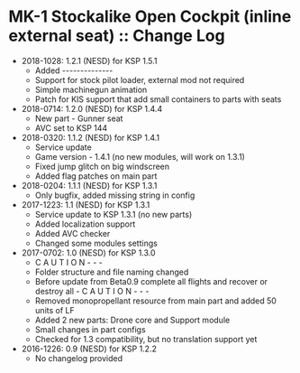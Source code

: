 # MK-1 Stockalike Open Cockpit (inline external seat) :: Change Log

* 2018-1028: 1.2.1 (NESD) for KSP 1.5.1
	+ Added  --------------
	+ Support for stock pilot loader, external mod not required
	+ Simple machinegun animation
	+ Patch for KIS support that add small containers to parts with seats
* 2018-0714: 1.2.0 (NESD) for KSP 1.4.4
	+ New part - Gunner seat
	+ AVC set to KSP 144
* 2018-0320: 1.1.2 (NESD) for KSP 1.4.1
	+ Service update
	+ Game version - 1.4.1  (no new modules, will work on 1.3.1)
	+ Fixed jump glitch on big windscreen
	+ Added flag patches on main part
* 2018-0204: 1.1.1 (NESD) for KSP 1.3.1
	+ Only bugfix, added missing string in config
* 2017-1223: 1.1 (NESD) for KSP 1.3.1
	+ Service update to KSP 1.3.1  (no new parts)
	+ Added localization support
	+ Added AVC checker
	+ Changed some modules settings
* 2017-0702: 1.0 (NESD) for KSP 1.3.0
	+ C A U T I O N   - - -
	+ Folder structure and file naming changed
	+ Before update from Beta0.9 complete all flights and recover or destroy all
			- C A U T I O N   - - -
	+ Removed monopropellant resource from main part and added 50 units of LF
	+ Added 2 new parts:  Drone core and Support module
	+ Small changes in part configs
	+ Checked for 1.3 compatibility, but no translation support yet
* 2016-1226: 0.9 (NESD) for KSP 1.2.2
	+ No changelog provided
